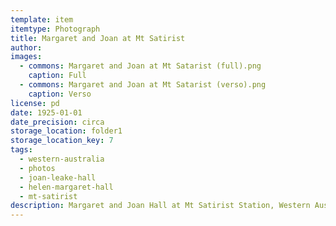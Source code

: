 ```yaml
---
template: item
itemtype: Photograph
title: Margaret and Joan at Mt Satirist
author: 
images:
  - commons: Margaret and Joan at Mt Satarist (full).png
    caption: Full
  - commons: Margaret and Joan at Mt Satarist (verso).png
    caption: Verso
license: pd
date: 1925-01-01
date_precision: circa
storage_location: folder1
storage_location_key: 7
tags:
  - western-australia
  - photos
  - joan-leake-hall
  - helen-margaret-hall
  - mt-satirist
description: Margaret and Joan Hall at Mt Satirist Station, Western Australia.
---
```

